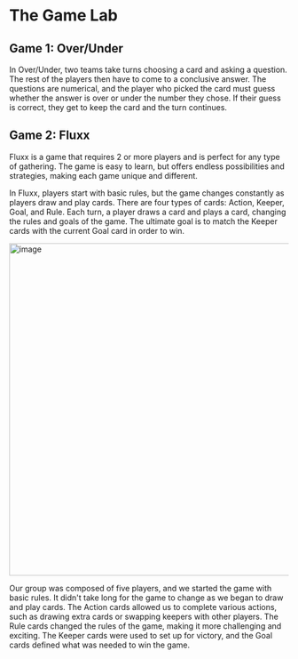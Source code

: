 # The Game Lab

## Game 1: Over/Under 

In Over/Under, two teams take turns choosing a card and asking a question. The rest of the players then have to come to a conclusive answer. The questions are numerical, and the player who picked the card must guess whether the answer is over or under the number they chose. If their guess is correct, they get to keep the card and the turn continues.

## Game 2: Fluxx 

Fluxx is a game that requires 2 or more players and is perfect for any type of gathering. The game is easy to learn, but offers endless possibilities and strategies, making each game unique and different.

In Fluxx, players start with basic rules, but the game changes constantly as players draw and play cards. There are four types of cards: Action, Keeper, Goal, and Rule. Each turn, a player draws a card and plays a card, changing the rules and goals of the game. The ultimate goal is to match the Keeper cards with the current Goal card in order to win.

<img width="598" alt="image" src="https://user-images.githubusercontent.com/54965062/217737688-4caa42b1-9bc2-49cc-81e0-04b3146fb106.png">

Our group was composed of five players, and we started the game with basic rules. It didn't take long for the game to change as we began to draw and play cards. The Action cards allowed us to complete various actions, such as drawing extra cards or swapping keepers with other players. The Rule cards changed the rules of the game, making it more challenging and exciting. The Keeper cards were used to set up for victory, and the Goal cards defined what was needed to win the game.
